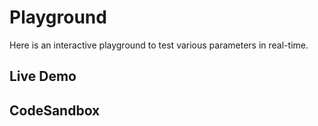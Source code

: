 # Playground

Here is an interactive playground to test various parameters in real-time.

## Live Demo

<Playground />

## CodeSandbox

<CodeSandboxLink file="/src/examples/Playground.tsx" path="/examples/playground" />

